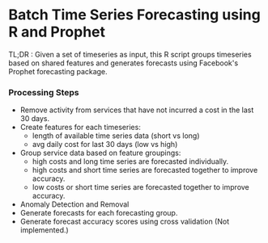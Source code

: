# Batch Time Series Forecasting using R and Prophet

TL;DR : Given a set of timeseries as input, this R script groups timeseries based on shared features and generates forecasts using Facebook's Prophet forecasting package.

### Processing Steps

* Remove activity from services that have not incurred a cost in the
last 30 days.
* Create features for each timeseries:
  * length of available time series data (short vs long)
  * avg daily cost for last 30 days (low vs high)
* Group service data based on feature groupings:
  * high costs and long time series are forecasted individually.
  * high costs and short time series are forecasted together to improve accuracy.
  * low costs or short time series are forecasted together to improve accuracy.
* Anomaly Detection and Removal
* Generate forecasts for each forecasting group.
* Generate forecast accuracy scores using cross validation (Not
implemented.)